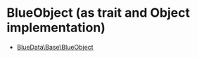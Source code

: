 # BlueObject (as trait and Object implementation)
* [BlueData\Base\BlueObject](https://github.com/bluetree-service/data/wiki/BlueData_Base_BlueObject)